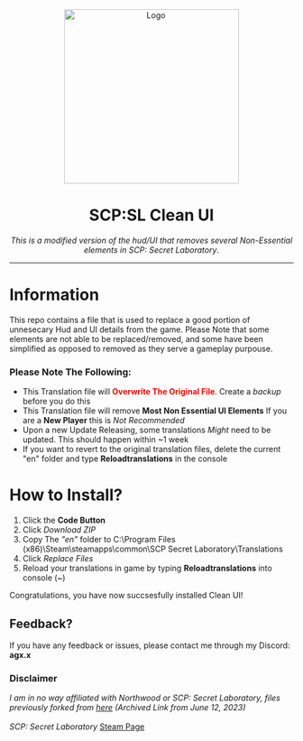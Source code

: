 

<div align = center>

<img src="https://upload.wikimedia.org/wikipedia/commons/thumb/2/2a/SCP_Secret_Laboratory_logo.png/250px-SCP_Secret_Laboratory_logo.png" alt="Logo" width="310" height="309">
  
# SCP:SL Clean UI 
*This is a modified version of the hud/UI that removes several Non-Essential elements in SCP: Secret Laboratory*. 

***
  
</div>

# Information

This repo contains a file that is used to replace a good portion of unnesecary Hud and UI details from the game.
Please Note that some elements are not able to be replaced/removed, and some have been simplified as opposed to removed
as they serve a gameplay purpouse.


### Please Note The Following:

- This Translation file will <span style="color:red">**Overwrite The Original File**</span>. Create a *backup* before you do this
- This Translation file will remove **Most Non Essential UI Elements** If you are a **New Player** this is *Not Recommended*
- Upon a new Update Releasing, some translations *Might* need to be updated. This should happen within ~1 week
- If you want to revert to the original translation files, delete the current "en" folder and type **Reloadtranslations** in the console

# How to Install?

1. Click the **Code Button**
2. Click *Download ZIP*
3. Copy The *"en"* folder to C:\Program Files (x86)\Steam\steamapps\common\SCP Secret Laboratory\Translations
4. Click *Replace Files*
5. Reload your translations in game by typing **Reloadtranslations** into console (~)

Congratulations, you have now succsesfully installed Clean UI!

## Feedback?
If you have any feedback or issues, please contact me through my Discord: **agx.x**

### Disclaimer
*I am in no way affiliated with Northwood or SCP: Secret Laboratory, files previously forked from [here](https://web.archive.org/web/20220612220150/https://github.com/northwood-studios/SCPSL-Translations) (Archived Link from June 12, 2023)* <br />
<br />
*SCP: Secret Laboratory* [Steam Page](https://store.steampowered.com/app/700330/SCP_Secret_Laboratory/)




